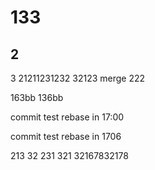 # 133
## 2
3
21211231232
32123
merge
222


163bb
136bb


commit test rebase in 17:00




commit test rebase in 1706

213
32
231
321
32167832178
